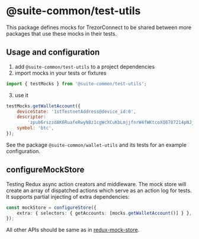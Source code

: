 # @suite-common/test-utils

This package defines mocks for TrezorConnect to be shared between more packages that use these mocks in their tests.

## Usage and configuration

1. add `@suite-common/test-utils` to a project dependencies
2. import mocks in your tests or fixtures

```javascript
import { testMocks } from '@suite-common/test-utils';
```

3. use it

```javascript
testMocks.getWalletAccount({
    deviceState: '1stTestnetAddress@device_id:0',
    descriptor:
        'zpub6rszzdAK6RuafeRwyN8z1cgWcXCuKbLmjjfnrW4fWKtcoXQ8787214pNJjnBG5UATyghuNzjn6Lfp5k5xymrLFJnCy46bMYJPyZsbpFGagT',
    symbol: 'btc',
});
```

See the package `@suite-common/wallet-utils` and its tests for an example configuration.

## configureMockStore

Testing Redux async action creators and middleware. The mock store will create an array of dispatched actions which serve as an action log for tests. It supports partial injecting of extra dependencies:

```typescript
const mockStore = configureStore({
    extra: { selectors: { getAccounts: [mocks.getWalletAccount()] } },
});
```

All other APIs should be same as in [redux-mock-store](https://github.com/reduxjs/redux-mock-store).
